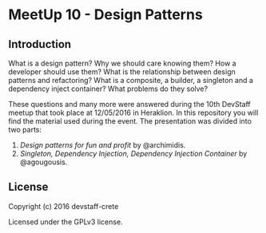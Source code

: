 # MeetUp 10 - Design Patterns

## Introduction

What is a design pattern? Why we should care knowing them? How a developer should use them? What is the relationship between design patterns and refactoring? What is a composite, a builder, a singleton and a dependency inject container? What problems do they solve?

These questions and many more were answered during the 10th DevStaff meetup that took place at 12/05/2016 in Heraklion. In this repository you will find the material used during the event. The presentation was divided into two parts:

1. _Design patterns for fun and profit_ by @archimidis.
2. _Singleton, Dependency Injection, Dependency Injection Container_ by @agougousis.

## License
Copyright (c) 2016 devstaff-crete

Licensed under the GPLv3 license.
